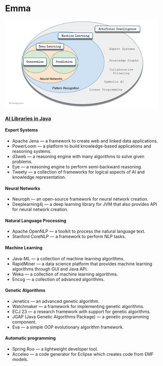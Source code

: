 # Emma

![Alt text](src/main/resources/diagram.png)

### [AI Libraries in Java](https://bayramblog.medium.com/artificial-intelligence-with-java-programming-812b8adb1620)

#### Expert Systems
* Apache Jena — a framework to create web and linked data applications.
* PowerLoom — a platform to build knowledge-based applications and reasoning systems.
* d3web — a reasoning engine with many algorithms to solve given problems.
* Eye — a reasoning engine to perform semi-backward reasoning.
* Tweety — a collection of frameworks for logical aspects of AI and knowledge representation.

#### Neural Networks
* Neuroph — an open-source framework for neural network creation.
* Deeplearning4j — a deep learning library for JVM that also provides API for neural network creation.

#### Natural Language Processing
* Apache OpenNLP — a toolkit to process the natural language text.
* Stanford CoreNLP — a framework to perform NLP tasks.

#### Machine Learning
* Java-ML — a collection of machine learning algorithms.
* RapidMiner — a data science platform that provides machine learning algorithms through GUI and Java API.
* Weka — a collection of machine learning algorithms.
* Encog — a collection of advanced algorithms.

#### Genetic Algorithms
* Jenetics — an advanced genetic algorithm.
* Watchmaker — a framework for implementing genetic algorithms.
* ECJ 23 — a research framework with support for genetic algorithms.
* JGAP (Java Genetic Algorithms Package) — a genetic programming component.
* Eva — a simple OOP evolutionary algorithm framework.

#### Automatic programming
* Spring Roo — a lightweight developer tool.
* Acceleo — a code generator for Eclipse which creates code from EMF models.
